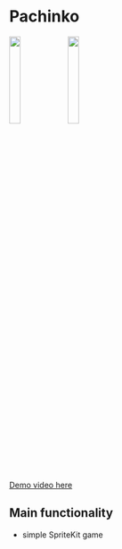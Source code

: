 #  Pachinko

<img src="/screens/1.jpeg" width="20%">    <img src="/screens/2.jpeg" width="20%">    

[Demo video here]()

## Main functionality
* simple SpriteKit game
